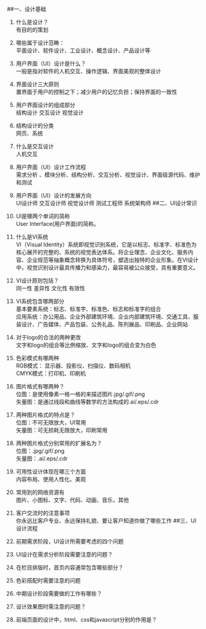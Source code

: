 ##一、设计基础
1. 什么是设计？  
  有目的的策划  
2. 哪些属于设计范畴：  
  平面设计、软件设计、工业设计、概念设计、产品设计等  
3. 用户界面（UI）设计是什么？  
一般是指对软件的人机交互、操作逻辑、界面美观的整体设计
4. 界面设计三大原则  
   置界面于用户的控制之下；减少用户的记忆负担；保持界面的一致性
6. 用户界面设计的组成部分  
结构设计 交互设计 视觉设计
7. 结构设计的分类  
网页、系统
8. 什么是交互设计  
人机交互
9. 用户界面（UI）设计工作流程  
需求分析 、模块分析、结构分析、交互分析、视觉设计、界面级源代码、维护和测试
10. 用户界面（UI）设计的发展方向  
UI设计师 交互设计师 视觉设计师 测试工程师 系统架构师
##二、UI设计常识
1. UI是哪两个单词的简称  
User Interface(用户界面)的简称。
2. 什么是VI系统  
VI（Visual Identity）系统即视觉识别系统，它是以标志、标准字、标准色为核心展开的完整的、系统的视觉表达体系。将企业理念、企业文化、服务内容、企业规范等抽象概念转换为具体符号，塑造出独特的企业形象。在VI设计中，视觉识别设计最具传播力和感染力，最容易被公众接受，具有重要意义。
3. VI设计原则包括？  
同一性 差异性 文化性 有效性
4. VI系统包含哪两部分  
基本要素系统：标志、标准字、标准色、标志和标准字的组合  
应用系统：办公用品、企业外部建筑环境、企业内部建筑环境、交通工具、服装设计、广告媒体、产品包装、公务礼品、陈列展品、印刷品、企业网站
5. 对于logo的合法的两种更改  
文字和logo的组合等比例缩放、文字和logo的组合变为白色
6. 色彩模式有哪两种  
RGB模式： 显示器、投影仪、扫描仪、数码相机  
CMYK模式：打印机、印刷机 
7. 图片格式有哪两种？  
位图：是使用像素一格一格的来描述图片.jpg/.gif/.png  
矢量图：是通过线段和曲线等数学的方法构成的.ai/.eps/.cdr
8. 两种图片格式的特点是？  
位图：不可无限放大，UI常用  
矢量图：可无损耗无限放大，印刷常用
9. 两种图片格式分别常用的扩展名为？  
位图：.jpg/.gif/.png  
矢量图：.ai/.eps/.cdr
10. 可用性设计体现在哪三个方面  
内容布局、使用人性化、美观
11. 常用到的网络资源有  
图片、小图标、文字、代码、动画、音乐，其他
12. 客户交流时的注意事项  
你永远比客户专业、永远保持礼貌、要让客户知道你做了哪些工作
##三、UI设计流程
1. 前期需求阶段，UI设计所需要考虑的四个问题  

2. UI设计在需求分析阶段需要注意的问题？  

3. 在栏目排版时，首页内容通常包含哪些部分？  

4. 色彩搭配时需要注意的问题  

5. 中期设计阶段需要做的工作有哪些？  

6. 设计效果图时需注意的问题？  

7. 前端页面的设计中，html、css和javascript分别的作用是？  
